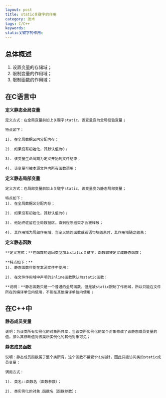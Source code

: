 ```yaml
---
layout: post
title: static关键字的作用
category: 技术
tags: C/C++
keywords: 
static关键字的作用: 
---
```


总体概述
---

1. 设置变量的存储域；
2. 限制变量的作用域；
3. 限制函数的作用域；

在C语言中
---

**定义静态全局变量**

	定义方式：在全局变量前加上关键字static，该变量变为全局经验变量；
	
	特点如下：

	1). 在全局数据区内分配内存；

	2). 如果没有初始化，其默认值为0；

	3). 该变量生命周期为定义开始到文件结束；

	4). 该变量可被本源文件内所有函数调用；

**定义静态局部变量**

	定义方式：在局部变量前加上关键字static，该变量变为静态局部变量；

	特点如下：
	1). 在全局数据区分配内存；

	2). 如果没有初始化，其默认值为0；

	3). 他始终驻留在全局数据区，直到程序结束才会被释放；

	4). 其作用域为局部作用域，当定义他的函数或者语句块结束时，其作用域随之结束；

**定义静态函数**

	**定义方式：**在函数的返回类型加上static关键字，函数即被定义成静态函数；
	
	**特点如下：**
	1). 静态函数只能在本源文件中使用；

	2). 在文件作用域中声明的inline函数默认为static函数；
	
	**说明：**静态函数只是一个普通的全局函数，但是被static限制了作用域，所以只能在文件所在的编译单位内使用，不能在其他编译单位内使用；

在C++中
---

**静态成员变量**

	说明：为该类所有实例化的对象所共享，当该类所实例化的某个对象修改了该静态成员变量的值，那么其修改值对该类所实例化的其他对象可见；

**静态成员函数**


	说明：静态成员函数属于整个类所有，这个函数不接受this指针，因此只能访问类的static成员变量；
	
	调用方式：
	
	1). 类名::函数名（函数参数）；
	
	2). 类实例化的对象.函数名（函数参数）；

